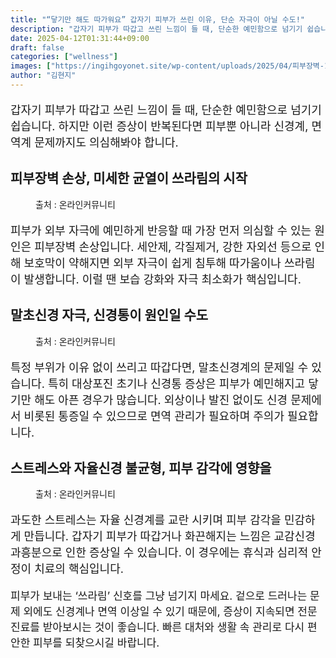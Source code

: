 ```yaml
---
title: "“닿기만 해도 따가워요” 갑자기 피부가 쓰린 이유, 단순 자극이 아닐 수도!"
description: "갑자기 피부가 따갑고 쓰린 느낌이 들 때, 단순한 예민함으로 넘기기 쉽습니다. 하지만 이런 증상이 반복된다면 피부뿐 아니라 신경계, 면역계 문제까지도 의심해봐야 합니다."
date: 2025-04-12T01:31:44+09:00
draft: false
categories: ["wellness"]
images: ["https://ingihgoyonet.site/wp-content/uploads/2025/04/피부장벽-1024x640.jpg", "https://ingihgoyonet.site/wp-content/uploads/2025/04/말초신경-1024x576.jpg", "https://ingihgoyonet.site/wp-content/uploads/2025/04/스트레스-3-1024x768.jpg"]
author: "김현지"
---
```


<p style="font-size:18px">갑자기 피부가 따갑고 쓰린 느낌이 들 때, 단순한 예민함으로 넘기기 쉽습니다. 하지만 이런 증상이 반복된다면 피부뿐 아니라 신경계, 면역계 문제까지도 의심해봐야 합니다.</p> <h2 >피부장벽 손상, 미세한 균열이 쓰라림의 시작</h2> <figure ><img src="https://ingihgoyonet.site/wp-content/uploads/2025/04/피부장벽-1024x640.jpg" alt="" /><figcaption >출처 : 온라인커뮤니티</figcaption></figure> <p style="font-size:18px">피부가 외부 자극에 예민하게 반응할 때 가장 먼저 의심할 수 있는 원인은 피부장벽 손상입니다. 세안제, 각질제거, 강한 자외선 등으로 인해 보호막이 약해지면 외부 자극이 쉽게 침투해 따가움이나 쓰라림이 발생합니다. 이럴 땐 보습 강화와 자극 최소화가 핵심입니다.</p> <h2 >말초신경 자극, 신경통이 원인일 수도</h2> <figure ><img src="https://ingihgoyonet.site/wp-content/uploads/2025/04/말초신경-1024x576.jpg" alt="" /><figcaption >출처 : 온라인커뮤니티</figcaption></figure> <p style="font-size:18px">특정 부위가 이유 없이 쓰리고 따갑다면, 말초신경계의 문제일 수 있습니다. 특히 대상포진 초기나 신경통 증상은 피부가 예민해지고 닿기만 해도 아픈 경우가 많습니다. 외상이나 발진 없이도 신경 문제에서 비롯된 통증일 수 있으므로 면역 관리가 필요하며 주의가 필요합니다. </p> <h2 >스트레스와 자율신경 불균형, 피부 감각에 영향을</h2> <figure ><img src="https://ingihgoyonet.site/wp-content/uploads/2025/04/스트레스-3-1024x768.jpg" alt="" style="aspect-ratio:16/9;object-fit:cover"/><figcaption >출처 : 온라인커뮤니티</figcaption></figure> <p style="font-size:18px">과도한 스트레스는 자율 신경계를 교란 시키며 피부 감각을 민감하게 만듭니다. 갑자기 피부가 따갑거나 화끈해지는 느낌은 교감신경 과흥분으로 인한 증상일 수 있습니다. 이 경우에는 휴식과 심리적 안정이 치료의 핵심입니다.</p> <p style="font-size:17px">피부가 보내는 ‘쓰라림’ 신호를 그냥 넘기지 마세요. 겉으로 드러나는 문제 외에도 신경계나 면역 이상일 수 있기 때문에, 증상이 지속되면 전문 진료를 받아보시는 것이 좋습니다. 빠른 대처와 생활 속 관리로 다시 편안한 피부를 되찾으시길 바랍니다.</p>